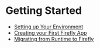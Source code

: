 # Getting Started

* [Setting up Your Environment](getting_started/setup.md)
* [Creating your First Firefly App](getting_started/first_app.md)
* [Migrating from Runtime to Firefly](getting_started/runtime_to_firefly.md)